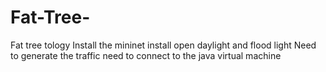 # Fat-Tree-
Fat tree tology 
Install the mininet 
install open daylight and flood light 
Need to generate the traffic 
need to connect to the java virtual machine 
